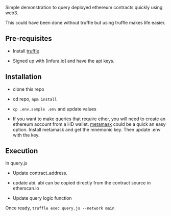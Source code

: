 Simple demonstration to query deployed ethereum contracts quickly using web3.

This could have been done without truffle but using truffle makes life easier.

## Pre-requisites

* Install [truffle](https://github.com/trufflesuite/truffle)

* Signed up with [infura.io] and have the api keys.

## Installation

* clone this repo

* cd repo, `npm install`

* `cp .env.sample .env` and update values 

* If you want to make queries that require ether, you will need to create an ethereum account from a HD wallet. [metamask](https://metamask.io/) could be a quick an easy option. Install metamask and get the mnemonic key. Then update .env with the key.

## Execution

In query.js

* Update contract_address.

* update abi. abi can be copied directly from the contract source in etherscan.io 

* Update query logic function

Once ready, `truffle exec query.js --network main`

